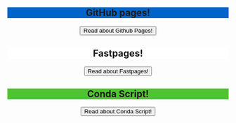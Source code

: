 <html lang="en">
<head>
    <style>
    #info1 {display: none;}
    #info2 {display: none;}
    #info3 {display: none;}
    </style>
    <meta charset="UTF-8">
    <meta http-equiv="X-UA-Compatible" content="IE=edge">
    <meta name="viewport" content="width=device-width, initial-scale=1.0">
    <title>Learn GitHub pages!</title>
</head>
<body>
    <div class="wrapper">
        <div class="introWrap">
            <h2 style="background-color:rgb(0, 100, 200);"><center>GitHub pages!</center></h2>
            <p><center><span id="start1"></span><span id="info1">
            <h3 style="background-color:rgb(150, 150, 150);"><center>What is Github pages?</center></h3>
            <p>
            <center>Github pages is a hosting service website that hosts files created from the given github repository. Github pages can be used by people like you and me to share and present their work for others to see. The websites created consists of files in the programming languages HTML, CSS, and JavaScript. Notice anything about those types of files? Those are the type of files that are used to build our code's frontend. This makes the purpose of Github pages to display and hold a users projects and for them to have access to their own website.</center></p>
            <center><img src="https://raw.githubusercontent.com/github/explore/80688e429a7d4ef2fca1e82350fe8e3517d3494d/collections/github-pages-examples/github-pages-examples.png" alt="githubpageslogo" width="230" height="230"></center>
            <p>
            </p>
            <h3 style="background-color:rgb(150, 150, 150);"><center>How to set up Github pages!</center></h3>
            <p>
            <center>Github pages were designed to be simple so that it could be used by all so this is a quick and easy setup. You start by creating a new repository under your github account. You will then go into the setting's Pages/Build and Deployment/Source and change it to Deploy from a branch. You will them change Pages/Build and Deployment/Branch so that it selected to a publishing source. For a better step by step on how to do this, visit <a href="https://docs.github.com/en/pages/quickstart">this Github Doc</a>.</center></p>
            <center><img src="images/gitpagesetupex.png" alt="Github_Pages_setup_ex"></center>
            <p>
            </p>
            </span><button onclick="githubFunction()" id="btn1">Read about Github Pages!</button>
            <p>
            </p>
            <h2 style="background-color:rgb(255, 255, 255);"><center>Fastpages!</center></h2>
            <p><center><span id="start2"></span><span id="info2">
            <h3 style="background-color:rgb(150, 150, 150);"><center>What is fastpages?</center></h3>
            <p>
            <center>Fastpages is a blogging site that is designed to be easy to use in order to create blog posts. A fastpage is reliant on Github pages to host it as well as the Github actions to assist in the creation of the blog and its future changes. Fastpages is an easy to use blogging site but why do we use it for our blog posts? We use Fastpages because it contains Jupyter Notebooks. Fastpages with the help of Github Actions can convert a Jupyter Notebook under the files <code>/_notebook</code>, <code>/_posts</code>, and even <code>/_word</code> into a blog post. This automatically happens through the use of <a href="http://nbdev.fast.ai/index.html">nbdev</a>. This is why fastpages are easy to use for blogging and why the addition of Jupyter Notebooks is important.</center></p>
            <center><img src="https://olearydj.github.io/antisimplistic/images/diagram.png" alt="fastpages" width="600" height="345"></center>
            <p>
            </p>
            <h3 style="background-color:rgb(150, 150, 150);"><center>More about Jupyter Notebooks?</center></h3>
            <p>
            <dd>Jupyter Notebooks has the following features that can be useful when writing a blog.</dd></p>
            <dd>
                <ul>
                    <li>Hiding or showing code outputs</li>
                    <center><img src="images/hideandshowcodeoutput_Clipchamp_AdobeExpress.gif" alt="hideshowcodeoutput" width="600" height="340"></center>
                    <li>Collapsable code cells</li>
                    <center><img src="images/showingcollapsablecodecell_Clipchamp_AdobeExpress.gif" alt="collapsablecells" width="600" height="340"></center>
                </ul>
            </dd>
            <p>
            </p>
            </span><button onclick="fastpageFunction()" id="btn2">Read about Fastpages!</button>
            <p>
            </p>
            <h2 style="background-color:rgb(80, 195, 50);"><center>Conda Script!</center></h2>
            <p><center><span id="start3"></span><span id="info3">
            <h3 style="background-color:rgb(150, 150, 150);"><center>What is Conda Script?</center></h3>
            <p>
            <center>Conda Script is a computer management system that manages open source packages and open source environments for Python and other R programming languages. R programming languages are programming languages that are used to express and show data. The difference between R programming and python is that python can do a larger variety of tasks while R programming only presents data and statistics. Conda makes it so that the packages on a computer can be installed, ran, and stay up to date. It also makes it so that different software environments on a computer can be created and managed.</center></p>
            <center><img src="images/condacodepic.png" alt="conda script" width="600" height="250"></center>
            <p>
            </p>
            </span><button onclick="anacondaFunction()" id="btn3">Read about Conda Script!</button>

<script>
function githubFunction() {
  var start1 = document.getElementById("start1");
  var info1 = document.getElementById("info1");
  var btn1 = document.getElementById("btn1");

  if (start1.style.display === "none") {
    start1.style.display = "inline";
    btn1.innerHTML = "Read about Github Pages!"; 
    info1.style.display = "none";
  } else {
    start1.style.display = "none";
    btn1.innerHTML = "Close Section Above"; 
    info1.style.display = "inline";
  }
}

function fastpageFunction() {
  var start2 = document.getElementById("start2");
  var info2 = document.getElementById("info2");
  var btn2 = document.getElementById("btn2");

  if (start2.style.display === "none") {
    start2.style.display = "inline";
    btn2.innerHTML = "Read about Fastpages!"; 
    info2.style.display = "none";
  } else {
    start2.style.display = "none";
    btn2.innerHTML = "Close Section Above"; 
    info2.style.display = "inline";
  }
}

function anacondaFunction() {
  var start3 = document.getElementById("start3");
  var info3 = document.getElementById("info3");
  var btn3 = document.getElementById("btn3");

  if (start3.style.display === "none") {
    start3.style.display = "inline";
    btn3.innerHTML = "Read about Conda Script!"; 
    info3.style.display = "none";
  } else {
    start3.style.display = "none";
    btn3.innerHTML = "Close Section Above"; 
    info3.style.display = "inline";
  }
}
</script>
